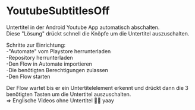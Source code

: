 # YoutubeSubtitlesOff
Untertitel in der Android Youtube App automatisch abschalten.  
Diese "Lösung" drückt schnell die Knöpfe um die Untertitel auszuschalten.  

Schritte zur Einrichtung:  
-"Automate" vom Playstore herrunterladen  
-Repository herrunterladen  
-Den Flow in Automate importieren  
-Die benötigten Berechtigungen zulassen  
-Den Flow starten  



Der Flow wartet bis er ein Untertitelelement erkennt und drückt dann die 3 benötigten Tasten um die Untertitel auszuschalten.  
=> Englische Videos ohne Untertitel 🎉🎊 yaay  
